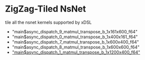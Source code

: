 # ZigZag-Tiled NsNet

tile all the nsnet kernels supported by xDSL

- "main$async_dispatch_9_matmul_transpose_b_1x161x600_f64"
- "main$async_dispatch_0_matmul_transpose_b_1x400x161_f64"
- "main$async_dispatch_7_matmul_transpose_b_1x600x400_f64"
- "main$async_dispatch_8_matmul_transpose_b_1x600x600_f64"
- ["main$async_dispatch_1_matmul_transpose_b_1x1200x400_f64"](../triple-checking-tile-sizes.md)

